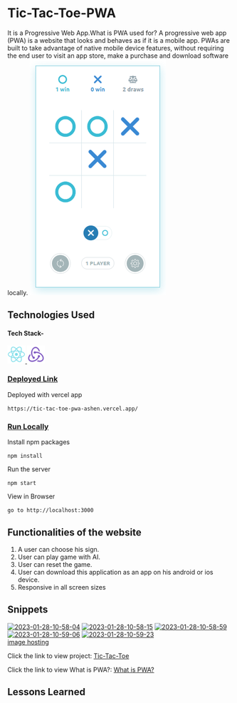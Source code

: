 # Tic-Tac-Toe-PWA

It is a Progressive Web App.What is PWA used for?
A progressive web app (PWA) is a website that looks and behaves as if it is a mobile app. PWAs are built to take advantage of native mobile device features, without requiring the end user to visit an app store, make a purchase and download software locally.
<a href="https://tic-tac-toe-pwa-ashen.vercel.app/">![Logo](https://raw.githubusercontent.com/tuanpm1308/react-tic-tac-toe-ai/master/preview.png)</a>
## Technologies Used

#### Tech Stack-

<p float="left">
   
  <a href="https://reactjs.org/" target="_blank" rel="noreferrer"> <img src="https://github.com/ribhar/ribhar/blob/main/giticons/icons8-react-native.svg" alt="react" width="40" height="40"/> </a> 
   <a href="https://redux.js.org/" target="_blank" rel="noreferrer"> <img src="https://github.com/ribhar/ribhar/blob/main/giticons/icons8-redux.svg" alt="redux" width="40" height="40"/> 
  
   </a>
    
 
</p>
 
 ### <u>Deployed Link</u>


Deployed with vercel app 
```
https://tic-tac-toe-pwa-ashen.vercel.app/
 ```

### <u>Run Locally</u>


Install npm packages

```
npm install
```

Run the server

```
npm start
```

View in Browser

```
go to http://localhost:3000
```

## Functionalities of the website

1. A user can choose his sign.
2. User can play game with AI.
3. User can reset the game.
4. User can download this application as an app on his android or ios device.
5. Responsive in all screen sizes
 

## Snippets
<a href="https://ibb.co/YNMQz4F"><img src="https://i.ibb.co/cyH3GKS/2023-01-28-10-58-04.png" alt="2023-01-28-10-58-04" border="0"></a>
<a href="https://ibb.co/N7Nf41F"><img src="https://i.ibb.co/KmsB1N5/2023-01-28-10-58-15.png" alt="2023-01-28-10-58-15" border="0"></a>
<a href="https://ibb.co/L1TT8bd"><img src="https://i.ibb.co/9WxxNzH/2023-01-28-10-58-59.png" alt="2023-01-28-10-58-59" border="0"></a>
<a href="https://ibb.co/MDLWRFr"><img src="https://i.ibb.co/7JF8GsP/2023-01-28-10-59-06.png" alt="2023-01-28-10-59-06" border="0"></a>
<a href="https://ibb.co/Xpsx404"><img src="https://i.ibb.co/vmP4ByB/2023-01-28-10-59-23.png" alt="2023-01-28-10-59-23" border="0"></a><br /><a target='_blank' href='https://imgbb.com/'>image hosting</a><br />
 
 Click the link to view project: 
 <a href="https://tic-tac-toe-pwa-ashen.vercel.app/">Tic-Tac-Toe</a>
 
 Click the link to view What is PWA?: 
 <a href="https://www.youtube.com/watch?v=QUPbFnTSHso">What is PWA?</a>
  
## Lessons Learned
